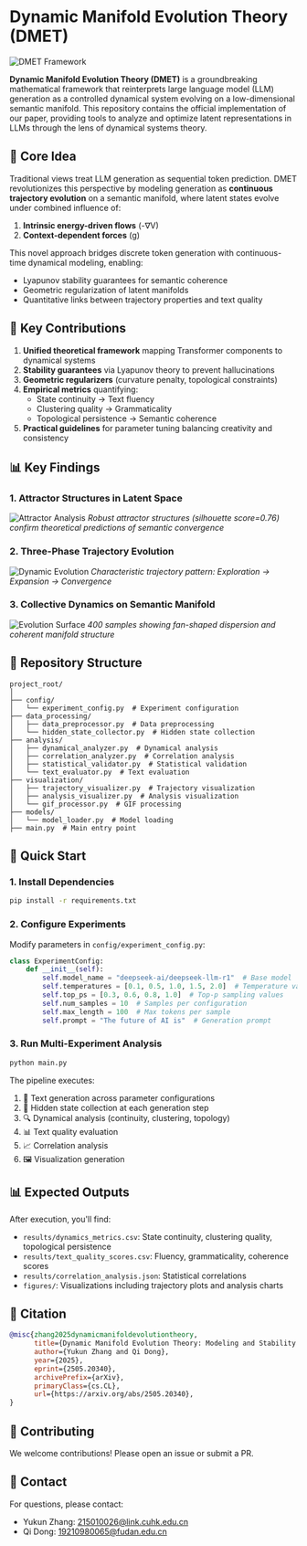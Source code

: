 # Dynamic Manifold Evolution Theory (DMET)

![DMET Framework](docs/pictures/16.png)

**Dynamic Manifold Evolution Theory (DMET)** is a groundbreaking mathematical framework that reinterprets large language model (LLM) generation as a controlled dynamical system evolving on a low-dimensional semantic manifold. This repository contains the official implementation of our paper, providing tools to analyze and optimize latent representations in LLMs through the lens of dynamical systems theory.

## 🧠 Core Idea

Traditional views treat LLM generation as sequential token prediction. DMET revolutionizes this perspective by modeling generation as **continuous trajectory evolution** on a semantic manifold, where latent states evolve under combined influence of:

1. **Intrinsic energy-driven flows** (-∇V)
2. **Context-dependent forces** (g)

This novel approach bridges discrete token generation with continuous-time dynamical modeling, enabling:
- Lyapunov stability guarantees for semantic coherence
- Geometric regularization of latent manifolds
- Quantitative links between trajectory properties and text quality

## 🚀 Key Contributions

1. **Unified theoretical framework** mapping Transformer components to dynamical systems
2. **Stability guarantees** via Lyapunov theory to prevent hallucinations
3. **Geometric regularizers** (curvature penalty, topological constraints)
4. **Empirical metrics** quantifying:
   - State continuity → Text fluency
   - Clustering quality → Grammaticality
   - Topological persistence → Semantic coherence
5. **Practical guidelines** for parameter tuning balancing creativity and consistency

## 📊 Key Findings

### 1. Attractor Structures in Latent Space
![Attractor Analysis](docs/pictures/attractor_analysis.png)
*Robust attractor structures (silhouette score=0.76) confirm theoretical predictions of semantic convergence*

### 2. Three-Phase Trajectory Evolution
![Dynamic Evolution](docs/pictures/dynamics_evolution_seq0.png)
*Characteristic trajectory pattern: Exploration → Expansion → Convergence*

### 3. Collective Dynamics on Semantic Manifold
![Evolution Surface](docs/pictures/evolution_sufface.jpg)
*400 samples showing fan-shaped dispersion and coherent manifold structure*

## 📂 Repository Structure

```text
project_root/
│
├── config/
│   └── experiment_config.py  # Experiment configuration
├── data_processing/
│   ├── data_preprocessor.py  # Data preprocessing
│   └── hidden_state_collector.py  # Hidden state collection
├── analysis/
│   ├── dynamical_analyzer.py  # Dynamical analysis
│   ├── correlation_analyzer.py  # Correlation analysis
│   ├── statistical_validator.py  # Statistical validation
│   └── text_evaluator.py  # Text evaluation
├── visualization/
│   ├── trajectory_visualizer.py  # Trajectory visualization
│   ├── analysis_visualizer.py  # Analysis visualization
│   └── gif_processor.py  # GIF processing
├── models/
│   └── model_loader.py  # Model loading
├── main.py  # Main entry point
```

## 🚀 Quick Start

### 1. Install Dependencies
```bash
pip install -r requirements.txt
```

### 2. Configure Experiments
Modify parameters in `config/experiment_config.py`:
```python
class ExperimentConfig:
    def __init__(self):
        self.model_name = "deepseek-ai/deepseek-llm-r1"  # Base model
        self.temperatures = [0.1, 0.5, 1.0, 1.5, 2.0]  # Temperature values
        self.top_ps = [0.3, 0.6, 0.8, 1.0]  # Top-p sampling values
        self.num_samples = 10  # Samples per configuration
        self.max_length = 100  # Max tokens per sample
        self.prompt = "The future of AI is"  # Generation prompt
```

### 3. Run Multi-Experiment Analysis
```bash
python main.py
```

The pipeline executes:
1. 📝 Text generation across parameter configurations
2. 🧠 Hidden state collection at each generation step
3. 🔍 Dynamical analysis (continuity, clustering, topology)
4. 📊 Text quality evaluation
5. 📈 Correlation analysis
6. 🖼️ Visualization generation

## 📊 Expected Outputs

After execution, you'll find:
- `results/dynamics_metrics.csv`: State continuity, clustering quality, topological persistence
- `results/text_quality_scores.csv`: Fluency, grammaticality, coherence scores
- `results/correlation_analysis.json`: Statistical correlations
- `figures/`: Visualizations including trajectory plots and analysis charts

## 📜 Citation

```bibtex
@misc{zhang2025dynamicmanifoldevolutiontheory,
      title={Dynamic Manifold Evolution Theory: Modeling and Stability Analysis of Latent Representations in Large Language Models}, 
      author={Yukun Zhang and Qi Dong},
      year={2025},
      eprint={2505.20340},
      archivePrefix={arXiv},
      primaryClass={cs.CL},
      url={https://arxiv.org/abs/2505.20340}, 
}
```

## 🤝 Contributing
We welcome contributions! Please open an issue or submit a PR.

## 📧 Contact
For questions, please contact:
- Yukun Zhang: 215010026@link.cuhk.edu.cn
- Qi Dong: 19210980065@fudan.edu.cn